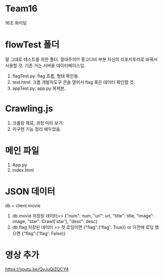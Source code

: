 # Team16
16조 화이팅

# flowTest 폴더
말 그대로 테스트를 위한 폴더. 
절대주의!!! 몽고디비 부분 자신의 리포지토리로 바꿔서 사용할 것.
기존 거는 서버용 데이터베이스임.
1. flagTest.py: flag 흐름, 형태 확인용.
2. test.html: 크롬 개발자도구 콘솔 열어서 flag 혹은 데이터 확인할 것.
3. appTest.py: app.py 복제본.

# Crawling.js
1. 크롤링 재료, 과정 미리 보기.
2. 미구현 기능 정리 해두었음.

# 메인 파일
1. App.py
2. index.html

# JSON 데이터
db = client.movie
1. db.movie 저장된 데이터=> {"num": num, "url": url, "title": title, "image": image, "star": Crawl['star'], "desc": desc}
2. db.flag 저장된 데이터 =>  첫 로딩이면 {"flag":{'flag': True}} or 이전에 로딩 했으면 {"flag":{'flag': False}}

# 영상 추가
https://youtu.be/QyJuQiZQCY4


